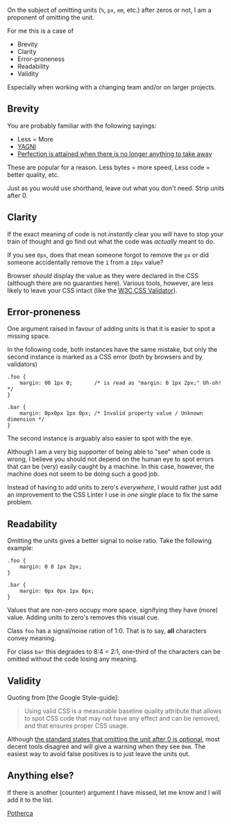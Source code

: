 On the subject of omitting units (`%`, `px`, `em`, etc.) after zeros or not, I 
am a proponent of omitting the unit.

For me this is a case of

 - Brevity
 - Clarity
 - Error-proneness
 - Readability
 - Validity

Especially when working with a changing team and/or on larger projects.

## Brevity

You are probably familiar with the following sayings:

- Less = More
- [YAGNI](http://en.wikipedia.org/wiki/YAGNI)
- [Perfection is attained when there is no longer anything to take away][perfection-quote]

These are popular for a reason. Less bytes = more speed, Less code = better quality, etc.

Just as you would use shorthand, leave out what you don't need. Strip units after 0.

## Clarity

If the exact meaning of code is not *instantly* clear you will have to stop your
train of thought and go find out what the code was *actually* meant to do.

If you see `0px`, does that mean someone forgot to remove the `px` or did 
someone accidentally remove the `1` from a `10px` value? 

Browser *should* display the value as they were declared in the CSS (although 
there are no guaranties here). Various tools, however, are less likely to leave
your CSS intact (like the [W3C CSS Validator]).

## Error-proneness

One argument raised in favour of adding units is that it is easier to spot a 
missing space. 

In the following code, both instances have the same mistake, but only the second 
instance is marked as a CSS error (both by browsers and by validators)

    .foo {
        margin: 00 1px 0;       /* is read as "margin: 0 1px 2px;" Uh-oh! */
    }

    .bar {
        margin: 0px0px 1px 0px; /* Invalid property value / Unknown dimension */
    }

The second instance is arguably also easier to spot with the eye.

Although I am a very big supporter of being able to "see" when code is wrong, I
believe you should not depend on the human eye to spot errors that can be (very) 
easily caught by a machine. In this case, however, the machine does not seem to 
be doing such a good job. 

Instead of having to add units to zero's *everywhere*, I would rather just add 
an improvement to the CSS Linter I use in *one single* place to fix the same 
problem.

## Readability

Omitting the units gives a better signal to noise ratio. Take the following 
example:

    .foo {
        margin: 0 0 1px 2px;
    }

    .bar {
        margin: 0px 0px 1px 0px;
    }

Values that are non-zero occupy more space, signifying they have (more) value. 
Adding units to zero's removes this visual cue.

Class `foo` has a signal/noise ration of 1:0. That is to say, **all** characters
convey meaning.

For class `bar` this degrades to 8:4 = 2:1, one-third of the characters can be 
omitted without the code losing any meaning.

## Validity

Quoting from [the Google Style-guide]:
  
> Using valid CSS is a measurable baseline quality attribute that allows to spot 
> CSS code that may not have any effect and can be removed, and that ensures 
> proper CSS usage.

Although [the standard states that omitting the unit after 0 is optional][w3c-css-spec], 
most decent tools disagree and will give a warning when they see `0em`. The 
easiest way to avoid false positives is to just leave the units out.

## Anything else?

If there is another (counter) argument I have missed, let me know and I will 
add it to the list.

[Potherca]

[Google Style-guide]: https://google-styleguide.googlecode.com/svn/trunk/htmlcssguide.xml?showone=CSS_Validity#CSS_Validity
[W3C CSS Validator]: http://jigsaw.w3.org/css-validator/validator
[perfection-quote]: http://english.stackexchange.com/questions/38837/where-does-this-translation-of-saint-exuperys-quote-on-design-come-from
[w3c-css-spec]: http://www.w3.org/TR/CSS21/syndata.html#values
[Potherca]: https://twitter.com/potherca